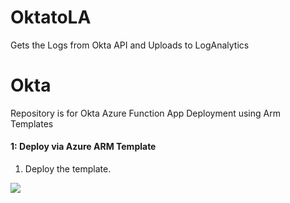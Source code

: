 # OktatoLA
Gets the Logs from Okta API and Uploads to LogAnalytics


# Okta
Repository is for Okta Azure Function App Deployment using Arm Templates


#### 1: Deploy via Azure ARM Template #####
1.  Deploy the template.

<a href="https://portal.azure.com/#create/Microsoft.Template/uri/https%3A%2F%2Fraw.githubusercontent.com%2Frvanaparthi%2FOkta%2Fmaster%2Fazure-arm-templates%2Fazuredeploy_Okta_API_FunctionApp_Template.json" target="_blank">
 <img src="https://aka.ms/deploytoazurebutton""/>
</a>

